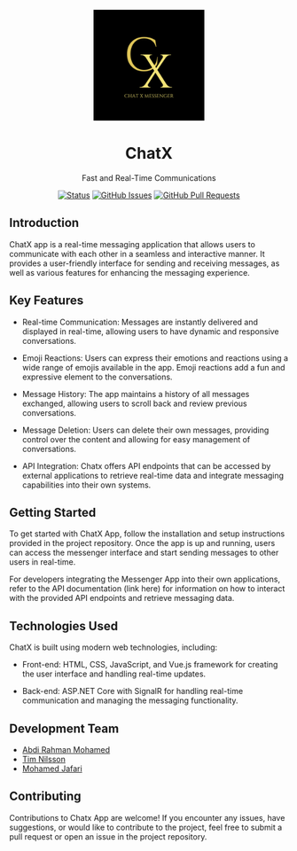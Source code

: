 <p align="center">
  <img width="200" height="200" src="https://github.com/Bisi0n/ChatX/blob/main/MicrosoftTeams-image.png">
</p>

<h1 align="center">
  ChatX 
</h1>
<p align="center">Fast and Real-Time Communications</p>

<div align="center">

  [![Status](https://img.shields.io/badge/status-active-success.svg)](https://chatx-app.azurewebsites.net/) 
  [![GitHub Issues](https://img.shields.io/github/issues/kylelobo/The-Documentation-Compendium.svg)](https://github.com/Bisi0n/ChatX/issues)
  [![GitHub Pull Requests](https://img.shields.io/github/issues-pr/kylelobo/The-Documentation-Compendium.svg)](https://github.com/Bisi0n/ChatX/pulls)

</div>  
  
## Introduction
ChatX app is a real-time messaging application that allows users to communicate with each other in a seamless and interactive manner. It provides a user-friendly interface for sending and receiving messages, as well as various features for enhancing the messaging experience.

## Key Features
* Real-time Communication: Messages are instantly delivered and displayed in real-time, allowing users to have dynamic and responsive conversations.

* Emoji Reactions: Users can express their emotions and reactions using a wide range of emojis available in the app. Emoji reactions add a fun and expressive element to the conversations.

* Message History: The app maintains a history of all messages exchanged, allowing users to scroll back and review previous conversations.

* Message Deletion: Users can delete their own messages, providing control over the content and allowing for easy management of conversations.

* API Integration: Chatx offers API endpoints that can be accessed by external applications to retrieve real-time data and integrate messaging capabilities into their own systems.

## Getting Started
To get started with ChatX App, follow the installation and setup instructions provided in the project repository. Once the app is up and running, users can access the messenger interface and start sending messages to other users in real-time.

For developers integrating the Messenger App into their own applications, refer to the API documentation (link here) for information on how to interact with the provided API endpoints and retrieve messaging data.

## Technologies Used
ChatX is built using modern web technologies, including:

* Front-end: HTML, CSS, JavaScript, and Vue.js framework for creating the user interface and handling real-time updates.

* Back-end: ASP.NET Core with SignalR for handling real-time communication and managing the messaging functionality.

## Development Team
* [Abdi Rahman Mohamed](https://github.com/Bisi0n)
* [Tim Nilsson](https://github.com/TimNilssoon)
* [Mohamed Jafari](https://github.com/md-jafari)

## Contributing
Contributions to Chatx App are welcome! If you encounter any issues, have suggestions, or would like to contribute to the project, feel free to submit a pull request or open an issue in the project repository.




